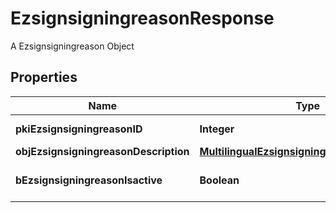 

# EzsignsigningreasonResponse

A Ezsignsigningreason Object

## Properties

| Name | Type | Description | Notes |
|------------ | ------------- | ------------- | -------------|
|**pkiEzsignsigningreasonID** | **Integer** | The unique ID of the Ezsignsigningreason |  |
|**objEzsignsigningreasonDescription** | [**MultilingualEzsignsigningreasonDescription**](MultilingualEzsignsigningreasonDescription.md) |  |  |
|**bEzsignsigningreasonIsactive** | **Boolean** | Whether the ezsignsigningreason is active or not |  |



